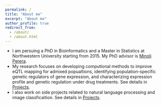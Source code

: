 ```yaml
---
permalink: /
title: "About me"
excerpt: "About me"
author_profile: true
redirect_from: 
  - /about/
  - /about.html
---
```



* I am persuing a PhD in Bioinformatics and a Master in Statistics at Northwestern University starting from 2015. My PhD advisor is [Minoli Perera](http://pereralab.strikingly.com/).
* My research focuses on developing computional methods to improve eQTL mapping for admixed popualtions, identifying population-specific genetic regulators of gene expression, and characterizing expression profile and genetic regulation under drug treatments. See details in [Projects](http://yizhenzhong.github.io/projects).
* I also work on side projects related to natural language processing and image classficaition. See details in [Projects](http://yizhenzhong.github.io/projects).


